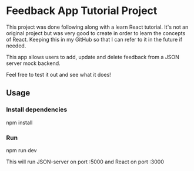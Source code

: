 # Feedback App Tutorial Project

This project was done following along with a learn React tutorial. It's not an original project but was very good to create in order to learn the concepts of React. Keeping this in my GitHub so that I can refer to it in the future if needed.

This app allows users to add, update and delete feedback from a JSON server mock backend.

Feel free to test it out and see what it does!

## Usage

### Install dependencies

npm install

### Run

npm run dev

This will run JSON-server on port :5000 and React on port :3000